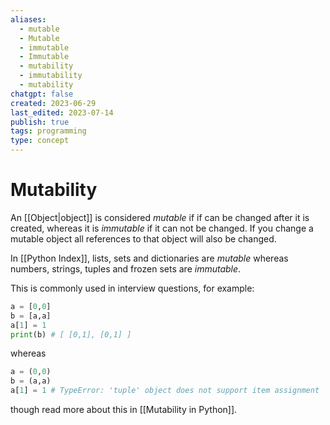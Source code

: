 ```yaml
---
aliases:
  - mutable
  - Mutable
  - immutable
  - Immutable
  - mutability
  - immutability
  - mutability
chatgpt: false
created: 2023-06-29
last_edited: 2023-07-14
publish: true
tags: programming
type: concept
---
```

# Mutability

An [[Object|object]] is considered *mutable* if if can be changed after it is created, whereas it is *immutable* if it can not be changed. If you change a mutable object all references to that object will also be changed.

In [[Python Index]], lists, sets and dictionaries are *mutable* whereas numbers, strings, tuples and frozen sets are *immutable*.

This is commonly used in interview questions, for example:

```python
a = [0,0]
b = [a,a]
a[1] = 1
print(b) # [ [0,1], [0,1] ]
```

whereas

```python
a = (0,0)
b = (a,a)
a[1] = 1 # TypeError: 'tuple' object does not support item assignment
```

though read more about this in [[Mutability in Python]].
